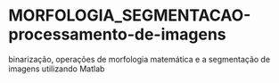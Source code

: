 # MORFOLOGIA_SEGMENTACAO-processamento-de-imagens
binarização, operações de morfologia matemática e a segmentação de imagens utilizando Matlab
